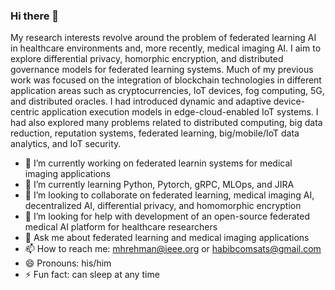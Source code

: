 ### Hi there 👋

<!--
**habibcomsats/habibcomsats** is a ✨ _special_ ✨ repository because its `README.md` (this file) appears on your GitHub profile.

Here are some ideas to get you started:
-->
My research interests revolve around the problem of federated learning AI in healthcare environments and, more recently, medical imaging AI. I aim to explore differential privacy, homorphic encryption, and distributed governance models for federated learning systems. Much of my previous work was focused on the integration of blockchain technologies in different application areas such as cryptocurrencies, IoT devices, fog computing, 5G, and distributed oracles. I had introduced dynamic and adaptive device-centric application execution models in edge-cloud-enabled IoT systems. I had also explored many problems related to  distributed computing, big data reduction, reputation systems, federated learning, big/mobile/IoT data analytics, and IoT security.
- 🔭 I’m currently working on federated learnin systems for medical imaging applications
- 🌱 I’m currently learning Python, Pytorch, gRPC, MLOps, and JIRA
- 👯 I’m looking to collaborate on federated learning, medical imaging AI, decentralized AI, differential privacy, and homomorphic encryption
- 🤔 I’m looking for help with development of an open-source federated medical AI platform for healthcare researchers
- 💬 Ask me about federated learning and medical imaging applications
- 📫 How to reach me: mhrehman@ieee.org or habibcomsats@gmail.com
- 😄 Pronouns: his/him
- ⚡ Fun fact: can sleep at any time

